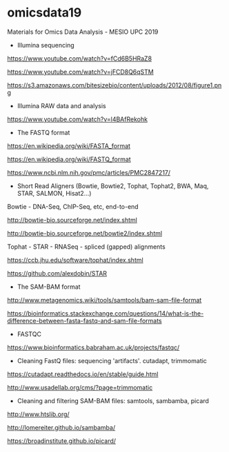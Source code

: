 # omicsdata19
Materials for Omics Data Analysis - MESIO UPC 2019

- Illumina sequencing



https://www.youtube.com/watch?v=fCd6B5HRaZ8

https://www.youtube.com/watch?v=jFCD8Q6qSTM

https://s3.amazonaws.com/bitesizebio/content/uploads/2012/08/figure1.png



- Illumina RAW data and analysis



https://www.youtube.com/watch?v=l4BAfRekohk



- The FASTQ format



https://en.wikipedia.org/wiki/FASTA_format

https://en.wikipedia.org/wiki/FASTQ_format

https://www.ncbi.nlm.nih.gov/pmc/articles/PMC2847217/



- Short Read Aligners (Bowtie, Bowtie2, Tophat, Tophat2, BWA, Maq, STAR, SALMON, Hisat2…)



Bowtie - DNA-Seq, ChIP-Seq, etc, end-to-end

http://bowtie-bio.sourceforge.net/index.shtml

http://bowtie-bio.sourceforge.net/bowtie2/index.shtml



Tophat - STAR - RNASeq - spliced (gapped) alignments

https://ccb.jhu.edu/software/tophat/index.shtml

https://github.com/alexdobin/STAR



- The SAM-BAM format



http://www.metagenomics.wiki/tools/samtools/bam-sam-file-format

https://bioinformatics.stackexchange.com/questions/14/what-is-the-difference-between-fasta-fastq-and-sam-file-formats



- FASTQC



https://www.bioinformatics.babraham.ac.uk/projects/fastqc/



- Cleaning FastQ files: sequencing 'artifacts'. cutadapt, trimmomatic



https://cutadapt.readthedocs.io/en/stable/guide.html

http://www.usadellab.org/cms/?page=trimmomatic



- Cleaning and filtering SAM-BAM files: samtools, sambamba, picard



http://www.htslib.org/

http://lomereiter.github.io/sambamba/

https://broadinstitute.github.io/picard/

